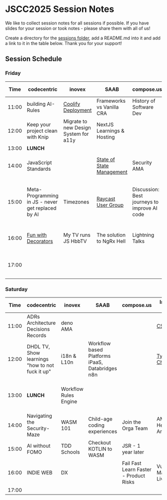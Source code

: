 # JSCC2025 Session Notes

We like to collect session notes for all sessions if possible. If you have slides for your session or took notes - please share them with all of us!

Create a directory for the [sessions folder](./sessions), add a README.md into it and add a link to it in the table below. Thank you for your support!

## Session Schedule

### Friday

| Time  | codecentric                                           | inovex                                | SAAB                                                              | compose.us                                   | In-Fi-De-Go                             | twilio                     | peerigon                       | Tiffinger & Thiel                                                                 | d-a-t                  | HAT                                                      |
|-------|-------------------------------------------------------|---------------------------------------|-------------------------------------------------------------------|----------------------------------------------|-----------------------------------------|----------------------------|--------------------------------|-----------------------------------------------------------------------------------|------------------------|----------------------------------------------------------|
| 11:00 | building AI-Rules                                     | [Coolify Deployment](./sessions/coolify)                    | Frameworks vs Vanilla CRA                                         | History of Software Dev                      | Parametrix for CAD                      | [CSS Battle](./sessions/css-battle)                  | You don't need JS              |                                                                                   |                        | JSCC Live                                                |
| 12:00 | Keep your project clean with Knip                     | Migrate to new Design System for a11y | NextJS Learnings & Hosting                                        |                                              | Tauri                                   | Deno Deploy EA             |                                | [Side Projects about Side Projects](./sessions/side-projects-about-side-projects) |                        |                                                          |
| 13:00 | **LUNCH**                                             |                                       |                                                                   |                                              |                                         |                            |                                |                                                                                   |                        |                                                          |
| 14:00 | JavaScript Standards                                  |                                       | [State of State Management](./sessions/state-of-state-management) | Security AMA                                 | Social Media Exports Tool               | Fun w/ OpenAI Realtime API |                                | Thinking about Performance                                                        | Wrapper Web Components |                                                          |
| 15:00 | Meta-Programming in JS - never get replaced by AI     | Timezones                             | [Raycast User Group](./sessions/raycast)                                                | Discussion: Best journeys to improve AI code | web components + fan engineer by Design | Local first ?              | Green Software                 |                                                                                   |                        | Estimation Planning SCRUM Waterfall - What works really? |
| 16:00 | [Fun with Decorators](./sessions/fun-with-decorators) | My TV runs JS HbbTV                   | The solution to NgRx Hell                                         | Lightning Talks                              |                                         |                            | Philosophie of Software Design |                                                                                   |                        |                                                          |
| 17:00 |                                                       |                                       |                                                                   |                                              |                                         |                            |                                |                                                                                   |                        | endo runs JS untrusted Code                              |

### Saturday

| Time  | codecentric                                     | inovex                | SAAB                                            | compose.us         | In-Fi-De-Go                                   | twilio                          | peerigon                                              | Tiffinger & Thiel          | d-a-t                               | HAT                   | Some place else                         |
|-------|-------------------------------------------------|-----------------------|-------------------------------------------------|--------------------|-----------------------------------------------|---------------------------------|-------------------------------------------------------|----------------------------|-------------------------------------|-----------------------|-----------------------------------------|
| 11:00 | ADRs Architecture Decisions Records             | deno AMA              |                                                 |                    | [CSS Battle](./sessions/css-battle)           | visual editors                  | Commercial Open Source                                |                            | How does some "AI" remember things? |                       |                                         |
| 12:00 | DHDL TV, Show learnings "how to not fuck it up" | i18n & L10n           | Workflow based Platforms iPaaS, Databridges n8n |                    | [Type Challenges](./sessions/type-challenges) | Multicore Web Assembly          |                                                       | GraphQL Options            | Imposter syndrome                   | Changelogs & Roadmaps | Streaming Architecture                  |
| 13:00 | **LUNCH**                                       | Workflow Rules Engine |                                                 |                    |                                               |                                 |                                                       |                            |                                     |                       | Transfer OSS Maintainer / Language Café |
| 14:00 | Navigating the Security-Maze                    | WASM 101              | Child-age coding experiences                    | Join the Orga Team | AMA Hexagonal Architecture                    | #jslang JavaScript the language | [Async Local Storage](./sessions/async-local-storage) |                            |                                     |                       |                                         |
| 15:00 | AI without FOMO                                 | TDD Schools           | Checkout KOTLIN to WASM                         | JSR - 1 year later |                                               |                                 |                                                       | localfirst.conf - its real |                                     |                       |                                         |
| 16:00 | INDIE WEB                                       | DX                    |                                                 | Fail Fast Learn Faster - Product Risks | Vue State Management Live Coding              | TDD Schools (you pick - Kata)   |                                                       |                            |                                     |                       |                                         |
| 17:00 |                                                 |                       |                                                 |                    |                                               |                                 |                                                       |                            |                                     |                       |                                         |
